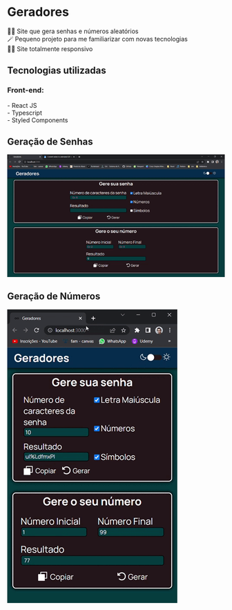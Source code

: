 <h1>Geradores</h1>
👨‍💻 Site que gera senhas e números aleatórios <br>
🪄 Pequeno projeto para me familiarizar com novas tecnologias<br>
🤏🏽 Site totalmente responsivo

<h2>Tecnologias utilizadas</h2>
    <h3>Front-end:</h3>
    - React JS <br>
    - Typescript <br>
    - Styled Components <br>
    
<h2>Geração de Senhas</h2>  
<img src ="for_readme/desktop.gif">

<h2>Geração de Números</h2>  
<img src ="for_readme/mobile.gif">
